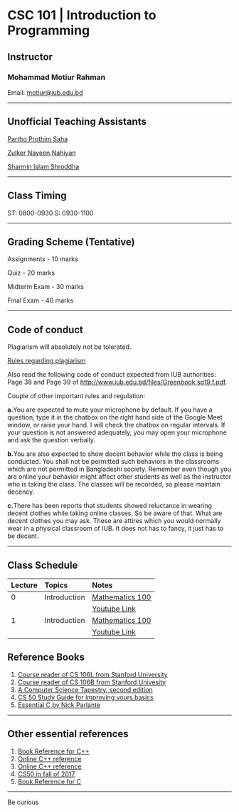 # CSC 101 | Introduction to Programming

## Instructor
### Mohammad Motiur Rahman
Email: motiur@iub.edu.bd
* * *
## Unofficial Teaching Assistants
[Partho Prothim Saha](mailto:1730016@iub.edu.bd)

[Zulker Nayeen Nahiyan](mailto:1910063@iub.edu.bd)

[Sharmin Islam Shroddha](mailto:1822217@iub.edu.bd)
* * *
## Class Timing
ST: 0800-0930 S: 0930-1100
* * *
## Grading Scheme (Tentative)
Assignments - 10 marks

Quiz - 20 marks

Midterm Exam - 30 marks

Final Exam - 40 marks
* * *
## Code of conduct
Plagiarism will absolutely not be tolerated.

[Rules regarding plagiarism](https://www.plagiarism.org/article/what-is-plagiarism)

Also read the following code of conduct expected from IUB authorities: Page 38 and Page 39 of http://www.iub.edu.bd/files/Greenbook,sp19.f.pdf.

Couple of other important rules and regulation: 

<b>a.</b>You are expected to mute your microphone by default. If you have a question, type it in the chatbox on the right hand side of the Google Meet window, or raise your hand. I will check the chatbox on regular intervals. If your question is not answered adequately, you may open your microphone and ask the question verbally.

<b>b.</b>You are also expected to show decent behavior while the class is being conducted. You shall not be permitted such behaviors in the classrooms which are not permitted in Bangladeshi society. Remember even though you are online your behavior might affect other students as well as the instructor who is taking the class. The classes will be recorded, so please maintain decency.

<b>c.</b>There has been reports that students showed reluctance in wearing decent clothes while taking online classes. So be aware of that. What are decent clothes you may ask. These are attires which you would normally wear in a physical classroom of IUB. It does not has to fancy, it just has to be decent.
* * *   

## Class Schedule

| Lecture | Topics       | Notes                                                                                                          | 
|:--------|:-------------|:---------------------------------------------------------------------------------------------------------------|
| 0       | Introduction | [Mathematics 100](https://jamboard.google.com/d/1LB88FA3iYe4RWSDlXHBhks6D5nR61IeXjNhPqC8yPTc/edit?usp=sharing) |
|         |              | [Youtube Link](https://youtu.be/UMPlbY4x0J4)                                                                   |
| 1       | Introduction | [Mathematics 100](https://jamboard.google.com/d/1LB88FA3iYe4RWSDlXHBhks6D5nR61IeXjNhPqC8yPTc/edit?usp=sharing) | 
|         |              | [Youtube Link](https://youtu.be/wyRbcmeXUdc)                                                                   |


## Reference Books
1. [Course reader of CS 106L from Stanford University](https://bitly.com/cs106Lcoursereader)
2. [Course reader of CS 106B from Stanford Univesity](https://bitly.com/cs106Bcoursereader)
3. [A Computer Science Tapestry, second edition](https://www2.cs.duke.edu/csed/tapestry/)
4. [CS 50 Study Guide for improving yours basics](https://study.cs50.net/linked_lists)
5. [Essential C by Nick Parlante](http://cslibrary.stanford.edu/101/EssentialC.pdf)

* * *

## Other essential references
1. [Book Reference for C++](https://stackoverflow.com/questions/388242/the-definitive-c-book-guide-and-list)
2. [Online C++ reference](https://en.cppreference.com)
3. [Online C++ reference](http://www.cplusplus.com/)
4. [CS50 in fall of 2017](http://cs50.tv/2017/fall/)
5. [Book Reference for C](https://stackoverflow.com/questions/562303/the-definitive-c-book-guide-and-list)

* * *

Be curious
